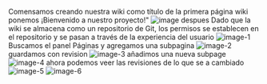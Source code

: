 Comensamos creando nuestra wiki como título de la primera página wiki ponemos ¡Bienvenido a nuestro proyecto!"
![image](https://github.com/cristiandavid0124/Azure_DevOps_Lab2/assets/111905823/10174313-9f13-4f14-a528-a9ccd882bb81)
despues Dado que la wiki se almacena como un repositorio de Git, los permisos se establecen en el repositorio y se pasan a través de la experiencia del usuario
![image-1](https://github.com/cristiandavid0124/Azure_DevOps_Lab2/assets/111905823/898a76fd-f492-4cfa-970c-5dd0a903d093)
Buscamos el panel Páginas y agregamos una subpagina
![image-2](https://github.com/cristiandavid0124/Azure_DevOps_Lab2/assets/111905823/16a1cc18-fd8d-46dd-be6f-87f29b58ab30)
guardamos con revision 
![image-3](https://github.com/cristiandavid0124/Azure_DevOps_Lab2/assets/111905823/d182d8c2-2e1e-4315-9b49-2f9198667934)
añadimos una nueva subpage 
![image-4](https://github.com/cristiandavid0124/Azure_DevOps_Lab2/assets/111905823/55877f24-9656-4fbb-9d50-b4fa06e699cd)
ahora podemos veer las revisiones de lo que se a cambiado![image-5](https://github.com/cristiandavid0124/Azure_DevOps_Lab2/assets/111905823/b69e9c89-b3b6-4f3a-b795-5e5fc3563629)
![image-6](https://github.com/cristiandavid0124/Azure_DevOps_Lab2/assets/111905823/4a40707b-8d53-4977-b788-917175ac9967)





